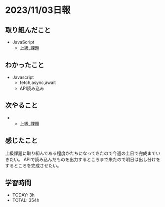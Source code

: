 # 2023/11/03日報
## 取り組んだこと
- JavaScript
  - 上級_課題

## わかったこと
- Javascript
  - fetch,async,await
  - API読み込み
 
## 次やること
- - 上級_課題

## 感じたこと
上級課題に取り組んである程度かたちになってきたので今週の土日で完成までいきたい。
APIで読み込んだものを出力するところまで来たので明日は出し分けをするところを完成させたい。

## 学習時間
- TODAY: 3h
- TOTAL: 354h
